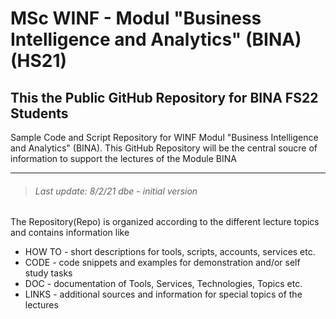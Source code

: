 MSc WINF - Modul "Business Intelligence and Analytics" (BINA) (HS21)
====================================================================
## This the Public GitHub Repository for BINA FS22 Students 

Sample Code and Script Repository for WINF Modul "Business Intelligence and Analytics" (BINA). 
This GitHub Repository will be the central soucre of information to support the lectures of the Module BINA

---
> ###### Last update: 8/2/21 dbe - initial version

The Repository(Repo) is organized according to the different lecture topics and contains information like
* HOW TO - short descriptions for tools, scripts, accounts, services etc.
* CODE - code snippets and examples for demonstration and/or self study tasks
* DOC - documentation of Tools, Services, Technologies, Topics etc.
* LINKS - additional sources and information for special topics of the lectures
